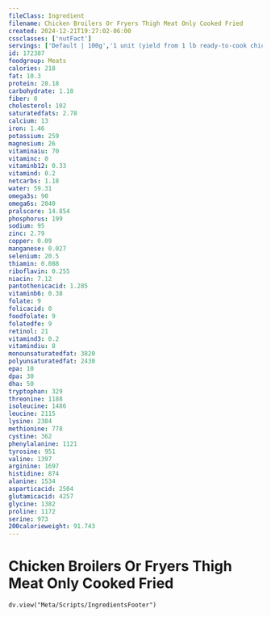 ```yaml
---
fileClass: Ingredient
filename: Chicken Broilers Or Fryers Thigh Meat Only Cooked Fried
created: 2024-12-21T19:27:02-06:00
cssclasses: ['nutFact']
servings: ['Default | 100g','1 unit (yield from 1 lb ready-to-cook chicken) | 31','1 thigh, bone and skin removed | 52']
id: 172387
foodgroup: Meats
calories: 218
fat: 10.3
protein: 28.18
carbohydrate: 1.18
fiber: 0
cholesterol: 102
saturatedfats: 2.78
calcium: 13
iron: 1.46
potassium: 259
magnesium: 26
vitaminaiu: 70
vitaminc: 0
vitaminb12: 0.33
vitamind: 0.2
netcarbs: 1.18
water: 59.31
omega3s: 90
omega6s: 2040
pralscore: 14.854
phosphorus: 199
sodium: 95
zinc: 2.79
copper: 0.09
manganese: 0.027
selenium: 20.5
thiamin: 0.088
riboflavin: 0.255
niacin: 7.12
pantothenicacid: 1.285
vitaminb6: 0.38
folate: 9
folicacid: 0
foodfolate: 9
folatedfe: 9
retinol: 21
vitamind3: 0.2
vitamindiu: 8
monounsaturatedfat: 3820
polyunsaturatedfat: 2430
epa: 10
dpa: 30
dha: 50
tryptophan: 329
threonine: 1188
isoleucine: 1486
leucine: 2115
lysine: 2384
methionine: 778
cystine: 362
phenylalanine: 1121
tyrosine: 951
valine: 1397
arginine: 1697
histidine: 874
alanine: 1534
asparticacid: 2504
glutamicacid: 4257
glycine: 1382
proline: 1172
serine: 973
200calorieweight: 91.743
---
```


# Chicken Broilers Or Fryers Thigh Meat Only Cooked Fried

```dataviewjs
dv.view("Meta/Scripts/IngredientsFooter")
```